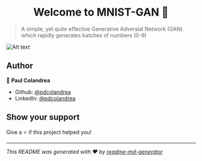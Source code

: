 <h1 align="center">Welcome to MNIST-GAN 👋</h1>
<p>
</p>

> A simple, yet quite effective Generative Adversial Network (GAN) which rapidly generates batches of numbers (0-9)

![Alt text](images/1.jpg?raw=true 'Title')

## Author

👤 **Paul Colandrea**

- Github: [@pdcolandrea](https://github.com/pdcolandrea)
- LinkedIn: [@pdcolandrea](https://linkedin.com/in/pdcolandrea)

## Show your support

Give a ⭐️ if this project helped you!

---

_This README was generated with ❤️ by [readme-md-generator](https://github.com/kefranabg/readme-md-generator)_
